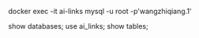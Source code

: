 docker exec -it ai-links mysql -u root -p'wangzhiqiang.1' 

show databases; 
use ai_links;
show tables;